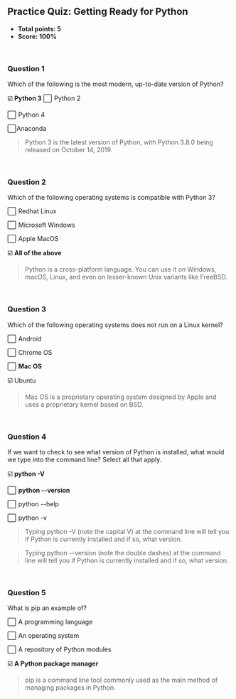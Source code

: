 ## Practice Quiz: Getting Ready for Python
* **Total points: 5**
* **Score: 100%**

<br>

### Question 1

Which of the following is the most modern, up-to-date version of Python?

☑️ **Python 3**
⬜  Python 2

⬜  Python 4

⬜ Anaconda

> Python 3 is the latest version of Python, with Python 3.8.0 being released on October 14, 2019.

<br>

### Question 2

Which of the following operating systems is compatible with Python 3?

⬜  Redhat Linux

⬜  Microsoft Windows

⬜  Apple MacOS

☑️ **All of the above**

> Python is a cross-platform language. You can use it on Windows, macOS, Linux, and even on lesser-known Unix variants like FreeBSD.

<br>

### Question 3

Which of the following operating systems does not run on a Linux kernel?

⬜  Android

⬜  Chrome OS

⬜  **Mac OS**

☑️ Ubuntu

> Mac OS is a proprietary operating system designed by Apple and uses a proprietary kernel based on BSD.

<br>

### Question 4

If we want to check to see  what version of Python is installed, what would we type into the command line? Select all that apply.

☑️ **python -V**
 
⬜  **python --version**

⬜  python --help

⬜  python -v

> Typing python -V (note the capital V) at the command line will tell you if Python is currently installed and if so, what version.

> Typing python --version (note the double dashes) at the command line will tell you if Python is currently installed and if so, what version.

<br>

### Question 5

What is pip an example of?

⬜  A programming language

⬜  An operating system

⬜  A repository of Python modules

☑️ **A Python package manager**

> pip is a command line tool commonly used as the main method of managing packages in Python.

